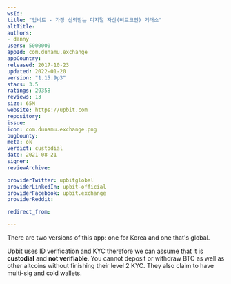 ```yaml
---
wsId: 
title: "업비트 - 가장 신뢰받는 디지털 자산(비트코인) 거래소"
altTitle: 
authors:
- danny
users: 5000000
appId: com.dunamu.exchange
appCountry: 
released: 2017-10-23
updated: 2022-01-20
version: "1.15.9p3"
stars: 3.5
ratings: 29358
reviews: 13
size: 65M
website: https://upbit.com
repository: 
issue: 
icon: com.dunamu.exchange.png
bugbounty: 
meta: ok
verdict: custodial
date: 2021-08-21
signer: 
reviewArchive:

providerTwitter: upbitglobal
providerLinkedIn: upbit-official
providerFacebook: upbit.exchange
providerReddit: 

redirect_from:

---
```


There are two versions of this app: one for Korea and one that's global. 

Upbit uses ID verification and KYC therefore we can assume that it is **custodial** and **not verifiable**. You cannot deposit or withdraw BTC as well as other altcoins without finishing their level 2 KYC. They also claim to have multi-sig and cold wallets.
